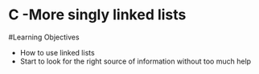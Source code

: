# C -More singly linked lists
#Learning Objectives
* How to use linked lists
* Start to look for the right source of information without too much help
